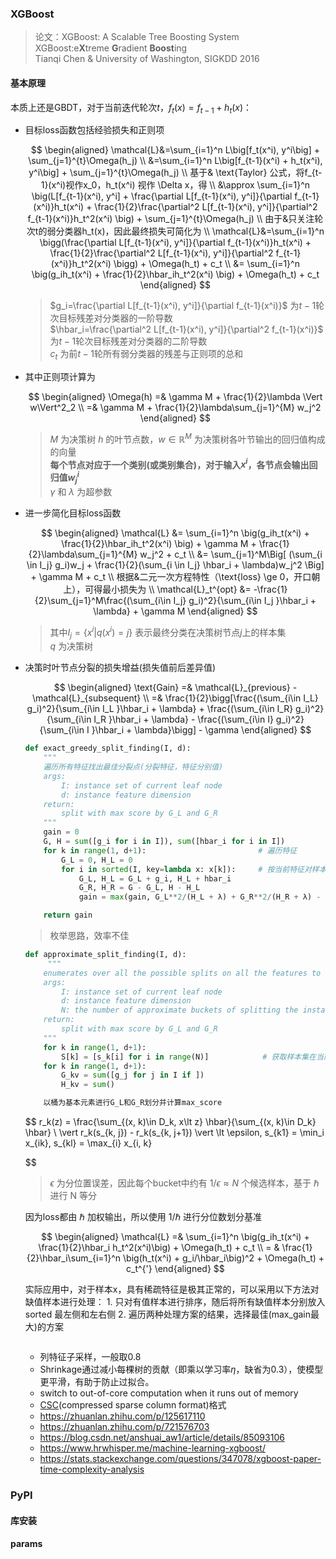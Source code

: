### XGBoost
> 论文：XGBoost: A Scalable Tree Boosting System  
> XGBoost:e**X**treme **G**radient **Boost**ing  
> Tianqi Chen & University of Washington, SIGKDD 2016

#### 基本原理
本质上还是GBDT，对于当前迭代轮次$t$，$f_t(x)=f_{t-1} + h_t(x)$：

- 目标loss函数包括经验损失和正则项

    $$
    \begin{aligned}
        \mathcal{L}&=\sum_{i=1}^n L\big[f_t(x^i), y^i\big] + \sum_{j=1}^{t}\Omega(h_j) \\
        &=\sum_{i=1}^n L\big[f_{t-1}(x^i) + h_t(x^i), y^i\big] + \sum_{j=1}^{t}\Omega(h_j) \\
        基于& \text{Taylor}  公式，将f_{t-1}(x^i)视作x_0，h_t(x^i) 视作 \Delta x，得 \\
        &\approx \sum_{i=1}^n \big(L[f_{t-1}(x^i), y^i] + \frac{\partial L[f_{t-1}(x^i), y^i]}{\partial f_{t-1}(x^i)}h_t(x^i) + \frac{1}{2}\frac{\partial^2 L[f_{t-1}(x^i), y^i]}{\partial^2 f_{t-1}(x^i)}h_t^2(x^i) \big) + \sum_{j=1}^{t}\Omega(h_j) \\ 
        由于&只关注轮次t的弱分类器h_t(x)，因此最终损失可简化为 \\
        \mathcal{L}&=\sum_{i=1}^n \bigg(\frac{\partial L[f_{t-1}(x^i), y^i]}{\partial f_{t-1}(x^i)}h_t(x^i) + \frac{1}{2}\frac{\partial^2 L[f_{t-1}(x^i), y^i]}{\partial^2 f_{t-1}(x^i)}h_t^2(x^i) \bigg) + \Omega(h_t) + c_t \\
        &= \sum_{i=1}^n \big(g_ih_t(x^i) +  \frac{1}{2}\hbar_ih_t^2(x^i) \big) + \Omega(h_t) + c_t 
    \end{aligned}
    $$

    > $g_i=\frac{\partial L[f_{t-1}(x^i), y^i]}{\partial f_{t-1}(x^i)}$ 为$t-1$轮次目标残差对分类器的一阶导数  
    > $\hbar_i=\frac{\partial^2 L[f_{t-1}(x^i), y^i]}{\partial^2 f_{t-1}(x^i)}$ 为$t-1$轮次目标残差对分类器的二阶导数    
    > $c_t$ 为前$t-1$轮所有弱分类器的残差与正则项的总和

- 其中正则项计算为

    $$
    \begin{aligned}
    \Omega(h) =& \gamma M + \frac{1}{2}\lambda \Vert w\Vert^2_2 \\
    =& \gamma M + \frac{1}{2}\lambda\sum_{j=1}^{M} w_j^2
    \end{aligned}
    $$
    > $M$ 为决策树 $h$ 的叶节点数，$w \in \mathbb{R}^M$ 为决策树各叶节输出的回归值构成的向量  
    > **每个节点对应于一个类别(或类别集合)，对于输入$x^i$，各节点会输出回归值$w^i_{j}$**  
    >  $\gamma$ 和 $\lambda$ 为超参数  

- 进一步简化目标loss函数

    $$
    \begin{aligned}
        \mathcal{L}  &= \sum_{i=1}^n \big(g_ih_t(x^i) +  \frac{1}{2}\hbar_ih_t^2(x^i) \big) + \gamma M + \frac{1}{2}\lambda\sum_{j=1}^{M} w_j^2 + c_t \\
        &= \sum_{j=1}^M\Big[ (\sum_{i \in I_j} g_i)w_j + \frac{1}{2}(\sum_{i \in I_j} \hbar_i + \lambda)w_j^2 \Big] + \gamma M + c_t  \\
        根据&二元一次方程特性（\text{loss} \ge 0，开口朝上），可得最小损失为 \\
        \mathcal{L}_t^{opt} &= -\frac{1}{2}\sum_{j=1}^M\frac{(\sum_{i\in I_j} g_i)^2}{\sum_{i\in I_j }\hbar_i + \lambda} + \gamma M
    \end{aligned}
    $$

    > 其中$I_j=\{x^i\vert q(x^i)=j\}$ 表示最终分类在决策树节点$j$上的样本集  
    > $q$ 为决策树

- 决策时叶节点分裂的损失增益(损失值前后差异值)  

    $$
    \begin{aligned}
        \text{Gain} =& \mathcal{L}_{previous} - \mathcal{L}_{subsequent} \\
        =& \frac{1}{2}\bigg[\frac{(\sum_{i\in I_L} g_i)^2}{\sum_{i\in I_L }\hbar_i + \lambda} + \frac{(\sum_{i\in I_R} g_i)^2}{\sum_{i\in I_R }\hbar_i + \lambda} - \frac{(\sum_{i\in I} g_i)^2}{\sum_{i\in I }\hbar_i + \lambda}\bigg] - \gamma
    \end{aligned}
    $$

    ```python title="exact_greedy_split_finding"
    def exact_greedy_split_finding(I, d):
        """
        遍历所有特征找出最佳分裂点(分裂特征，特征分别值)
        args:
            I: instance set of current leaf node
            d: instance feature dimension
        return:
            split with max score by G_L and G_R
        """
        gain = 0
        G, H = sum([g_i for i in I]), sum([hbar_i for i in I])
        for k in range(1, d+1):                         # 遍历特征
            G_L = 0, H_L = 0
            for i in sorted(I, key=lambda x: x[k]):     # 按当前特征对样本集排序
                G_L, H_L = G_L + g_i, H_L + hbar_i
                G_R, H_R = G - G_L, H - H_L
                gain = max(gain, G_L**2/(H_L + λ) + G_R**2/(H_R + λ) - G**2/(H + λ))

        return gain
    ```
    > 枚举思路，效率不佳

    ```python title="approximate_split_finding"
    def approximate_split_finding(I, d):
         """
        enumerates over all the possible splits on all the features to find the best split
        args:
            I: instance set of current leaf node
            d: instance feature dimension
            N: the number of approximate buckets of splitting the instance set on corresponding feature weight quantile
        return:
            split with max score by G_L and G_R
        """
        for k in range(1, d+1):
            S[k] = [s_k[i] for i in range(N)]            # 获取样本集在当前特征N等分的分位点
        for k in range(1, d+1):
            G_kv = sum([g_j for j in I if ])
            H_kv = sum()

        以桶为基本元素进行G_L和G_R划分并计算max_score
    ```

    $$
        r_k(z) = \frac{\sum_{(x, k)\in D_k, x\lt z} \hbar}{\sum_{(x, k)\in D_k} \hbar} \\
        \vert r_k(s_{k, j}) - r_k(s_{k, j+1}) \vert \lt \epsilon, s_{k1} = \min_i x_{ik}, s_{kl} = \max_{i} x_{i, k}
        
    $$

    > $\epsilon$ 为分位置误差，因此每个bucket中约有 $1/\epsilon\approx N$ 个候选样本，基于 $\hbar$ 进行 N 等分

    因为loss都由 $\hbar$ 加权输出，所以使用 $1/\hbar$ 进行分位数划分基准  

    $$
    \begin{aligned}
        \mathcal{L} =& \sum_{i=1}^n \big(g_ih_t(x^i) + \frac{1}{2}\hbar_i h_t^2(x^i)\big) + \Omega(h_t) + c_t \\
        = & \frac{1}{2}\hbar_i\sum_{i=1}^n \big(h_t(x^i) + g_i/\hbar_i\big)^2 + \Omega(h_t) + c_t^{'}
    \end{aligned}
    $$

    实际应用中，对于样本x，具有稀疏特征是极其正常的，可以采用以下方法对缺值样本进行处理：
      1. 只对有值样本进行排序，随后将所有缺值样本分别放入sorted 最左侧和左右侧
      2. 遍历两种处理方案的结果，选择最佳(max_gain最大)的方案
    
    ```python title="sparsity-aware_split_finding"
    
    ```

    - 列特征子采样，一般取0.8
    - Shrinkage通过减小每棵树的贡献（即乘以学习率$\eta$，缺省为0.3），使模型更平滑，有助于防止过拟合。
    - switch to out-of-core computation when it runs out of memory
    - [CSC](https://www.cnblogs.com/rollenholt/p/5960523.html)(compressed sparse column format)格式
    - https://zhuanlan.zhihu.com/p/125617110  
    - https://zhuanlan.zhihu.com/p/721576703  
    - https://blog.csdn.net/anshuai_aw1/article/details/85093106  
    - https://www.hrwhisper.me/machine-learning-xgboost/
    - https://stats.stackexchange.com/questions/347078/xgboost-paper-time-complexity-analysis


### PyPI
#### 库安装
#### params